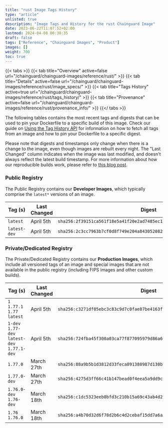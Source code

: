 ```yaml
---
title: "rust Image Tags History"
type: "article"
unlisted: true
description: "Image Tags and History for the rust Chainguard Image"
date: 2023-06-22T11:07:52+02:00
lastmod: 2024-04-08 00:38:35
draft: false
tags: ["Reference", "Chainguard Images", "Product"]
images: []
weight: 700
toc: true
---
```


{{< tabs >}}
{{< tab title="Overview" active=false url="/chainguard/chainguard-images/reference/rust/" >}}
{{< tab title="Details" active=false url="/chainguard/chainguard-images/reference/rust/image_specs/" >}}
{{< tab title="Tags History" active=true url="/chainguard/chainguard-images/reference/rust/tags_history/" >}}
{{< tab title="Provenance" active=false url="/chainguard/chainguard-images/reference/rust/provenance_info/" >}}
{{</ tabs >}}

The following tables contains the most recent tags and digests that can be used to pin your Dockerfile to a specific build of this image. Check our guide on [Using the Tag History API](/chainguard/chainguard-images/using-the-tag-history-api/) for information on how to fetch all tags from an image and how to pin your Dockerfile to a specific digest.

Please note that digests and timestamps only change when there is a change to the image, even though images are rebuilt every night. The "Last Changed" column indicates when the image was last modified, and doesn't always reflect the latest build timestamp. For more information about how our reproducible builds work, please refer to [this blog post](https://www.chainguard.dev/unchained/reproducing-chainguards-reproducible-image-builds).

### Public Registry
The Public Registry contains our **Developer Images**, which typically comprise the `latest*` versions of an image.

| Tag (s)       | Last Changed | Digest                                                                    |
|---------------|--------------|---------------------------------------------------------------------------|
|  `latest`     | April 5th    | `sha256:2f39151ca561f18e5a41f20e2ad7485ec14304b65460a1fa7b4e774527e1ab30` |
|  `latest-dev` | April 5th    | `sha256:2c3cc7963b7cf0d8f749e204a843052082d19b29f65e9d02e1c4959a493f90a9` |


### Private/Dedicated Registry
The Private/Dedicated Registry contains our **Production Images**, which include all versioned tags of an image and special images that are not available in the public registry (including FIPS images and other custom builds).

| Tag (s)                                       | Last Changed | Digest                                                                    |
|-----------------------------------------------|--------------|---------------------------------------------------------------------------|
|  `1` `1.77.1` `1.77` `latest`                 | April 5th    | `sha256:c3271df05ebc3c83c9d7c0fae07be4163f2b1a801a1e115510dae13b4793aa65` |
|  `1-dev` `1.77-dev` `latest-dev` `1.77.1-dev` | April 5th    | `sha256:724fba45f300a03ca77f877095979d86a6958c7c7729e6020512709a9b745794` |
|  `1.77.0`                                     | March 27th   | `sha256:88a9b5b1d3812d33feca091380987d130b7e722648b618f6492b00b252e7a3aa` |
|  `1.77.0-dev`                                 | March 27th   | `sha256:4275d3ff66c41b147bead0f4eea5a9dd9c61596348eb8c5758540150ddb9a466` |
|  `1.76.0-dev` `1.76-dev`                      | March 18th   | `sha256:c1dc5323eeb0bfd3c210b15a69c43ab4d2ec1cbcdc306129904664cb16bbce25` |
|  `1.76` `1.76.0`                              | March 18th   | `sha256:a4b70d32d6f78d2b6c4d2cebaf15dd7a6af8b62b774e558482d93ef48ed06f11` |

